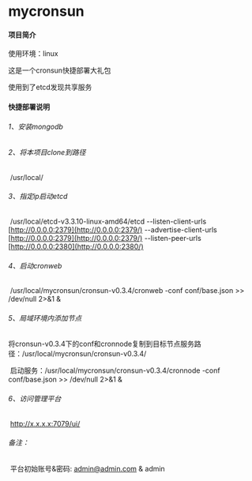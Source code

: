 # mycronsun

#### 项目简介

使用环境：linux

这是一个cronsun快捷部署大礼包

使用到了etcd发现共享服务

#### 快捷部署说明

###### 1、安装mongodb

###### 2、将本项目clone到路径

​	 /usr/local/

###### 3、指定ip启动etcd

​	  /usr/local/etcd-v3.3.10-linux-amd64/etcd --listen-client-urls [http://0.0.0.0:2379](http://0.0.0.0:2379/) --advertise-client-urls [http://0.0.0.0:2379](http://0.0.0.0:2379/) --listen-peer-urls [http://0.0.0.0:2380](http://0.0.0.0:2380/)

###### 4、启动cronweb

​	/usr/local/mycronsun/cronsun-v0.3.4/cronweb -conf conf/base.json >> /dev/null 2>&1 &

###### 5、局域环境内添加节点

​	将cronsun-v0.3.4下的conf和cronnode复制到目标节点服务路径：/usr/local/mycronsun/cronsun-v0.3.4/

​	启动服务：/usr/local/mycronsun/cronsun-v0.3.4/cronnode -conf conf/base.json >> /dev/null 2>&1 &

###### 6、访问管理平台

​	http://x.x.x.x:7079/ui/

###### 备注：

​	平台初始账号&密码: [admin@admin.com](mailto:admin@admin.com) & admin